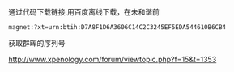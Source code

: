 通过代码下载链接,用百度离线下载，在未和谐前

```
magnet:?xt=urn:btih:D7A8F1D6A3606C14C2C3245EF5EDA544610B6CB4
```

获取群晖的序列号

http://www.xpenology.com/forum/viewtopic.php?f=15&t=1353
